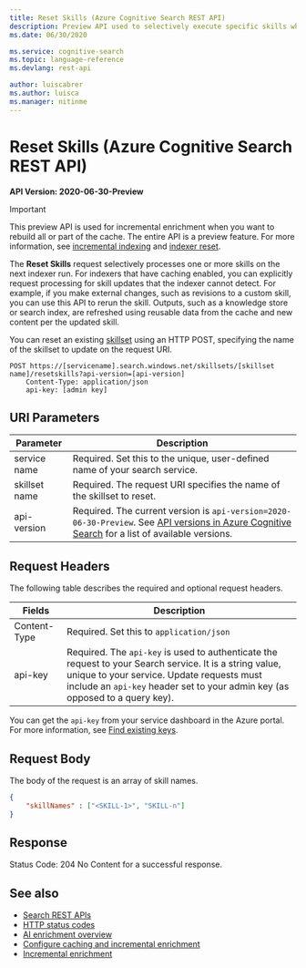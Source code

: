 ```yaml
---
title: Reset Skills (Azure Cognitive Search REST API)
description: Preview API used to selectively execute specific skills when you need partial reprocessing of a skillset.
ms.date: 06/30/2020

ms.service: cognitive-search
ms.topic: language-reference
ms.devlang: rest-api

author: luiscabrer
ms.author: luisca
ms.manager: nitinme
---
```

# Reset Skills (Azure Cognitive Search REST API)

**API Version: 2020-06-30-Preview**

> [!Important]
> This preview API is used for incremental enrichment when you want to rebuild all or part of the cache. The entire API is  a preview feature. For more information, see [incremental indexing](https://docs.microsoft.com/azure/search/cognitive-search-incremental-indexing-conceptual) and [indexer reset](https://docs.microsoft.com/azure/search/search-howto-run-reset-indexers).

The **Reset Skills** request selectively processes one or more skills on the next indexer run. For indexers that have caching enabled, you can explicitly request processing for skill updates that the indexer cannot detect. For example, if you make external changes, such as revisions to a custom skill, you can use this API to rerun the skill. Outputs, such as a knowledge store or search index, are refreshed using reusable data from the cache and new content per the updated skill.

You can reset an existing [skillset](https://docs.microsoft.com/rest/api/searchservice/create-skillset) using an HTTP POST, specifying the name of the skillset to update on the request URI. 

```http  
POST https://[servicename].search.windows.net/skillsets/[skillset name]/resetskills?api-version=[api-version]
	Content-Type: application/json
	api-key: [admin key]
```  

## URI Parameters

| Parameter	  | Description  | 
|-------------|--------------|
| service name | Required. Set this to the unique, user-defined name of your search service. |
| skillset name  | Required. The request URI specifies the name of the skillset to reset. |
| api-version | Required. The current version is `api-version=2020-06-30-Preview`. See [API versions in Azure Cognitive Search](https://docs.microsoft.com/azure/search/search-api-versions) for a list of available versions.|

## Request Headers

 The following table describes the required and optional request headers.  

|Fields              |Description      |  
|--------------------|-----------------|  
|Content-Type|Required. Set this to `application/json`|  
|api-key|Required. The `api-key` is used to authenticate the request to your Search service. It is a string value, unique to your service. Update requests must include an `api-key` header set to your admin key (as opposed to a query key).|  

You can get the `api-key` from your service dashboard in the Azure portal. For more information, see [Find existing keys](https://docs.microsoft.com/azure/search/search-security-api-keys#find-existing-keys).  

## Request Body

The body of the request is an array of skill names.

```json
{   
	"skillNames" : ["<SKILL-1>", "SKILL-n"]
}  
```

## Response  

Status Code: 204 No Content for a successful response. 

## See also

+ [Search REST APIs](https://docs.microsoft.com/rest/api/searchservice)
+ [HTTP status codes](https://docs.microsoft.com/rest/api/searchservice/http-status-codes)  
+ [AI enrichment overview](https://docs.microsoft.com/azure/search/cognitive-search-concept-intro)
+ [Configure caching and incremental enrichment](https://docs.microsoft.com/azure/search/search-howto-incremental-index)
+ [Incremental enrichment](https://docs.microsoft.com/azure/search/cognitive-search-incremental-indexing-conceptual)